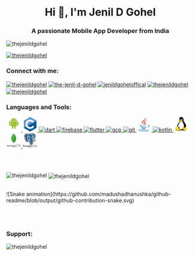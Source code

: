 <h1 align="center">Hi 👋, I'm Jenil D Gohel</h1>
<h3 align="center">A passionate Mobile App Developer from India</h3>

<p align="left"> <img src="https://komarev.com/ghpvc/?username=thejenildgohel&label=Profile%20views&color=0e75b6&style=flat" alt="thejenildgohel" /> </p>

<p align="left"> <a href="https://twitter.com/thejenildgohel" target="blank"><img src="https://img.shields.io/twitter/follow/thejenildgohel?logo=twitter&style=for-the-badge" alt="thejenildgohel" /></a> </p>

<h3 align="left">Connect with me:</h3>
<p align="left">
<a href="https://twitter.com/thejenildgohel" target="blank"><img align="center" src="https://raw.githubusercontent.com/rahuldkjain/github-profile-readme-generator/master/src/images/icons/Social/twitter.svg" alt="thejenildgohel" height="30" width="40" /></a>
<a href="https://linkedin.com/in/the-jenil-d-gohel" target="blank"><img align="center" src="https://raw.githubusercontent.com/rahuldkjain/github-profile-readme-generator/master/src/images/icons/Social/linked-in-alt.svg" alt="the-jenil-d-gohel" height="30" width="40" /></a>
<a href="https://fb.com/jenildgoheloffical" target="blank"><img align="center" src="https://raw.githubusercontent.com/rahuldkjain/github-profile-readme-generator/master/src/images/icons/Social/facebook.svg" alt="jenildgoheloffical" height="30" width="40" /></a>
<a href="https://instagram.com/thejenildgohel" target="blank"><img align="center" src="https://raw.githubusercontent.com/rahuldkjain/github-profile-readme-generator/master/src/images/icons/Social/instagram.svg" alt="thejenildgohel" height="30" width="40" /></a>
<a href="https://www.youtube.com/channel/UC6Po-lhZiZ7PtQ1iKhsH35Q" target="blank"><img align="center" src="https://raw.githubusercontent.com/rahuldkjain/github-profile-readme-generator/master/src/images/icons/Social/youtube.svg" alt="thejenildgohel" height="30" width="40" /></a>
</p>

<h3 align="left">Languages and Tools:</h3>
<p align="left"> <a href="https://developer.android.com" target="_blank" rel="noreferrer"> <img src="https://raw.githubusercontent.com/devicons/devicon/master/icons/android/android-original-wordmark.svg" alt="android" width="40" height="40"/> </a> <a href="https://www.cprogramming.com/" target="_blank" rel="noreferrer"> <img src="https://raw.githubusercontent.com/devicons/devicon/master/icons/c/c-original.svg" alt="c" width="40" height="40"/> </a> <a href="https://dart.dev" target="_blank" rel="noreferrer"> <img src="https://www.vectorlogo.zone/logos/dartlang/dartlang-icon.svg" alt="dart" width="40" height="40"/> </a> <a href="https://firebase.google.com/" target="_blank" rel="noreferrer"> <img src="https://www.vectorlogo.zone/logos/firebase/firebase-icon.svg" alt="firebase" width="40" height="40"/> </a> <a href="https://flutter.dev" target="_blank" rel="noreferrer"> <img src="https://www.vectorlogo.zone/logos/flutterio/flutterio-icon.svg" alt="flutter" width="40" height="40"/> </a> <a href="https://cloud.google.com" target="_blank" rel="noreferrer"> <img src="https://www.vectorlogo.zone/logos/google_cloud/google_cloud-icon.svg" alt="gcp" width="40" height="40"/> </a> <a href="https://git-scm.com/" target="_blank" rel="noreferrer"> <img src="https://www.vectorlogo.zone/logos/git-scm/git-scm-icon.svg" alt="git" width="40" height="40"/> </a> <a href="https://www.java.com" target="_blank" rel="noreferrer"> <img src="https://raw.githubusercontent.com/devicons/devicon/master/icons/java/java-original.svg" alt="java" width="40" height="40"/> </a> <a href="https://kotlinlang.org" target="_blank" rel="noreferrer"> <img src="https://www.vectorlogo.zone/logos/kotlinlang/kotlinlang-icon.svg" alt="kotlin" width="40" height="40"/> </a> <a href="https://www.linux.org/" target="_blank" rel="noreferrer"> <img src="https://raw.githubusercontent.com/devicons/devicon/master/icons/linux/linux-original.svg" alt="linux" width="40" height="40"/> </a> <a href="https://www.mongodb.com/" target="_blank" rel="noreferrer"> <img src="https://raw.githubusercontent.com/devicons/devicon/master/icons/mongodb/mongodb-original-wordmark.svg" alt="mongodb" width="40" height="40"/> </a> <a href="https://www.postgresql.org" target="_blank" rel="noreferrer"> <img src="https://raw.githubusercontent.com/devicons/devicon/master/icons/postgresql/postgresql-original-wordmark.svg" alt="postgresql" width="40" height="40"/> </a> </p>

<br><br>
<p><img align="left" src="https://github-readme-stats.vercel.app/api/top-langs?username=thejenildgohel&show_icons=true&locale=en&layout=compact" alt="thejenildgohel" /></p>

<p>&nbsp;<img align="center" src="https://github-readme-stats.vercel.app/api?username=thejenildgohel&show_icons=true&locale=en" alt="thejenildgohel" /></p>

<br>
![Snake animation](https://github.com/madushadhanushka/github-readme/blob/output/github-contribution-snake.svg)

<br><br>
<h3 align="left">Support:</h3>
<p><a href="https://ko-fi.com/thejenildgohel"> <img align="left" src="https://cdn.ko-fi.com/cdn/kofi3.png?v=3" height="50" width="210" alt="thejenildgohel" /></a></p>
